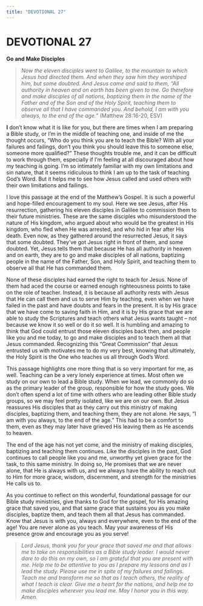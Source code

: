 ```yaml
---
title: "DEVOTIONAL 27"
---
```

# DEVOTIONAL 27

**Go and Make Disciples**

> *Now the eleven disciples went to Galilee, to the mountain to which
> Jesus had directed them. And when they saw him they worshiped him, but
> some doubted. And Jesus came and said to them, “All authority in
> heaven and on earth has been given to me. Go therefore and make
> disciples of all nations, baptizing them in the name of the Father and
> of the Son and of the Holy Spirit, teaching them to observe all that I
> have commanded you. And behold, I am with you always, to the end of
> the age.”* (Matthew 28:16-20, ESV)

**I** don’t know what it is like for you, but there are times when I am
preparing a Bible study, or I’m in the middle of teaching one, and
inside of me the thought occurs, “Who do you think you are to teach the
Bible? With all your failures and failings, don’t you think you should
leave this to someone else, someone more qualified?” These thoughts
trouble me, and it can be difficult to work through them, especially if
I’m feeling at all discouraged about how my teaching is going. I’m so
intimately familiar with my own limitations and sin nature, that it
seems ridiculous to think I am up to the task of teaching God’s Word.
But it helps me to see how Jesus called and used others with their own
limitations and failings.

I love this passage at the end of the Matthew’s Gospel. It is such a
powerful and hope-filled encouragement to my soul. Here we see Jesus,
after His resurrection, gathering his eleven disciples in Galilee to
commission them to their future ministries. These are the same disciples
who misunderstood the nature of His kingdom, who argued about who would
be the greatest in His kingdom, who fled when He was arrested, and who
hid in fear after His death. Even now, as they gathered around the
resurrected Jesus, it says that some doubted. They’ve got Jesus right in
front of them, and some doubted. Yet, Jesus tells them that because He
has all authority in heaven and on earth, they are to go and make
disciples of all nations, baptizing people in the name of the Father,
Son, and Holy Spirit, and teaching them to observe all that He has
commanded them.

None of these disciples had earned the right to teach for Jesus. None of
them had aced the course or earned enough righteousness points to take
on the role of teacher. Instead, it is because all authority rests with
Jesus that He can call them and us to serve Him by teaching, even when
we have failed in the past and have doubts and fears in the present. It
is by His grace that we have come to saving faith in Him, and it is by
His grace that we are able to study the Scriptures and teach others what
Jesus wants taught – not because we know it so well or do it so well. It
is humbling and amazing to think that God could entrust those eleven
disciples back then, and people like you and me today, to go and make
disciples and to teach them all that Jesus commanded. Recognizing this
“Great Commission” that Jesus entrusted us with motivates me to do my
very best, knowing that ultimately, the Holy Spirit is the One who
teaches us all through God’s Word.

This passage highlights one more thing that is so very important for me,
as well. Teaching can be a very lonely experience at times. Most often
we study on our own to lead a Bible study. When we lead, we commonly do
so as the primary leader of the group, responsible for how the study
goes. We don’t often spend a lot of time with others who are leading
other Bible study groups, so we may feel pretty isolated, like we are on
our own. But Jesus reassures His disciples that as they carry out this
ministry of making disciples, baptizing them, and teaching them, they
are not alone. He says, “I am with you always, to the end of the age.”
This had to be a comfort to them, even as they may later have grieved
His leaving them as He ascends to heaven.

The end of the age has not yet come, and the ministry of making
disciples, baptizing and teaching them continues. Like the disciples in
the past, God continues to call people like you and me, unworthy yet
given grace for the task, to this same ministry. In doing so, He
promises that we are never alone, that He is always with us, and we
always have the ability to reach out to Him for more grace, wisdom,
discernment, and strength for the ministries He calls us to.

As you continue to reflect on this wonderful, foundational passage for
our Bible study ministries, give thanks to God for the gospel, for His
amazing grace that saved you, and that same grace that sustains you as
you make disciples, baptize them, and teach them all that Jesus has
commanded. Know that Jesus is with you, always and everywhere, even to
the end of the age! You are never alone as you teach. May your awareness
of His presence grow and encourage you as you serve!

> *Lord Jesus, thank you for your grace that saved me and that allows me
> to take on responsibilities as a Bible study leader. I would never
> dare to do this on my own, so I am grateful that you are present with
> me. Help me to be attentive to you as I prepare my lessons and as I
> lead the study. Please use me in spite of my failures and failings.
> Teach me and transform me so that as I teach others, the reality of
> what I teach is clear. Give me a heart for the nations, and help me to
> make disciples wherever you lead me. May I honor you in this way.
> Amen.*
